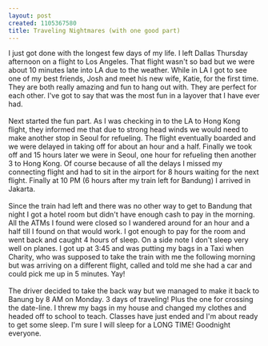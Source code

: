 ```yaml
--- 
layout: post
created: 1105367580
title: Traveling Nightmares (with one good part)
---
```

I just got done with the longest few days of my life.  I left Dallas Thursday afternoon on a flight to Los Angeles.  That flight wasn't so bad but we were about 10 minutes late into LA due to the weather.  While in LA I got to see one of my best friends, Josh and meet his new wife, Katie, for the first time.  They are both really amazing and fun to hang out with.  They are perfect for each other.  I've got to say that was the most fun in a layover that I have ever had.
<br />
<br />Next started the fun part.  As I was checking in to the LA to Hong Kong flight, they informed me that due to strong head winds we would need to make another stop in Seoul for refueling.  The flight eventually boarded and we were delayed in taking off for about an hour and a half.  Finally we took off and 15 hours later we were in Seoul, one hour for refueling then another 3 to Hong Kong.  Of course because of all the delays I missed my connecting flight and had to sit in the airport for 8 hours waiting for the next flight.  Finally at 10 PM (6 hours after my train left for Bandung) I arrived in Jakarta.
<br />
<br />Since the train had left and there was no other way to get to Bandung that night I got a hotel room but didn't have enough cash to pay in the morning.  All the ATMs I found were closed so I wandered around for an hour and a half till I found on that would work.  I got enough to pay for the room and went back and caught 4 hours of sleep.  On a side note I don't sleep very well on planes.  I got up at 3:45 and was putting my bags in a Taxi when Charity, who was supposed to take the train with me the following morning but was arriving on a different flight, called and told me she had a car and could pick me up in 5 minutes.  Yay!
<br />
<br />The driver decided to take the back way but we managed to make it back to Banung by 8 AM on Monday.  3 days of traveling! Plus the one for crossing the date-line.  I threw my bags in my house and changed my clothes and headed off to school to teach.  Classes have just ended and I'm about ready to get some sleep.  I'm sure I will sleep for a LONG TIME!  Goodnight everyone.
